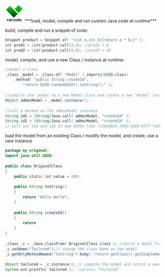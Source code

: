<img src="https://github.com/edefazio/varcode/blob/master/varcode_greenOnWhite.png?raw=true" width="60"/>
***load, model, compile and run custom Java code at runtime***

build, compile and run a snippet of code:
```java 
Snippet product = Snippet.of( "(int a,int b){return a * b;}" );
int prod1 = (int)product.call(2,3); //prod1 = 6
int prod2 = (int)product.call(5,4); //prod2 = 20
```
model, compile, and use a new Class / instance at runtime:
```java
//model a class
_class _model = _class.of( "Model" ).imports(UUID.class)
    .method( "public String createId",
        "return UUID.randomUUID().toString();" );
        
//compile the _model to a new Model.class and create a new "Model" instance
Object adHocModel = _model.instance();

//call a method on the adHocModel instance
String id1 = (String)Java.call( adHocModel, "createId" );
String id2 = (String)Java.call( adHocModel, "createId" );    
// will set id1 and id2 to new UUIDs like "2184d924-780d-4203-9fff-fa26c0886fc4"    
```
load the model from an existing Class / modify the model, and create, use a new instance
```java
package my.original;
import java.util.UUID;

public class OriginalClass
{
    public static int value = 100;
    
    public String toString()
    {
        return "Hello World";
    }
    
    public String createId()
    {
        return 
    }
}

_class _c = _Java.classFrom( OriginalClass.class ); //build a model from the source of a class at runtime
_c.setName("Tailored");// change the class Name on the model
_c.getOnlyMethodNamed("toString").body( "return getClass().getSimpleName();") //change the method body

Object tailored = _c.instance(); // compile the model and return a new instance of "Tailored"
System.out.println( tailored );  //prints "Tailored"
```

